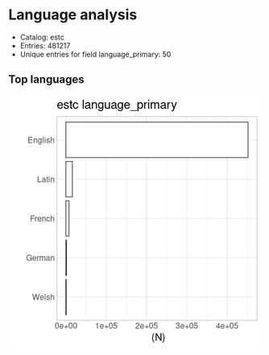 

# Language analysis

 * Catalog: estc
 * Entries: 481217
 * Unique entries for field language_primary: 50  


## Top languages

![plot of chunk top_lang](figure/top_lang-1.png)

